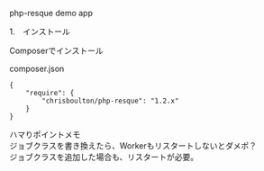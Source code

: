 php-resque demo app


1.　インストール

Composerでインストール

composer.json

```
{
    "require": {
        "chrisboulton/php-resque": "1.2.x"
    }
}	
```



ハマりポイントメモ  
ジョブクラスを書き換えたら、Workerもリスタートしないとダメポ？  
ジョブクラスを追加した場合も、リスタートが必要。
